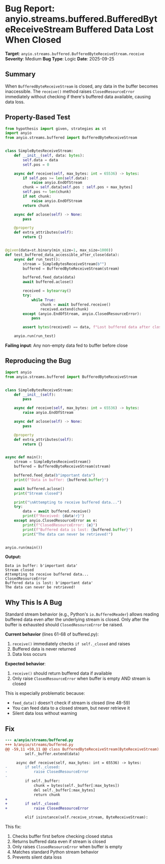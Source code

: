 # Bug Report: anyio.streams.buffered.BufferedByteReceiveStream Buffered Data Lost When Closed

**Target**: `anyio.streams.buffered.BufferedByteReceiveStream.receive`
**Severity**: Medium
**Bug Type**: Logic
**Date**: 2025-09-25

## Summary

When `BufferedByteReceiveStream` is closed, any data in the buffer becomes inaccessible. The `receive()` method raises `ClosedResourceError` immediately without checking if there's buffered data available, causing data loss.

## Property-Based Test

```python
from hypothesis import given, strategies as st
import anyio
from anyio.streams.buffered import BufferedByteReceiveStream


class SimpleBytesReceiveStream:
    def __init__(self, data: bytes):
        self.data = data
        self.pos = 0

    async def receive(self, max_bytes: int = 65536) -> bytes:
        if self.pos >= len(self.data):
            raise anyio.EndOfStream
        chunk = self.data[self.pos : self.pos + max_bytes]
        self.pos += len(chunk)
        if not chunk:
            raise anyio.EndOfStream
        return chunk

    async def aclose(self) -> None:
        pass

    @property
    def extra_attributes(self):
        return {}


@given(data=st.binary(min_size=1, max_size=1000))
def test_buffered_data_accessible_after_close(data):
    async def run_test():
        stream = SimpleBytesReceiveStream(b"")
        buffered = BufferedByteReceiveStream(stream)

        buffered.feed_data(data)
        await buffered.aclose()

        received = bytearray()
        try:
            while True:
                chunk = await buffered.receive()
                received.extend(chunk)
        except (anyio.EndOfStream, anyio.ClosedResourceError):
            pass

        assert bytes(received) == data, f"Lost buffered data after close"

    anyio.run(run_test)
```

**Failing input**: Any non-empty data fed to buffer before close

## Reproducing the Bug

```python
import anyio
from anyio.streams.buffered import BufferedByteReceiveStream


class SimpleBytesReceiveStream:
    def __init__(self):
        pass

    async def receive(self, max_bytes: int = 65536) -> bytes:
        raise anyio.EndOfStream

    async def aclose(self) -> None:
        pass

    @property
    def extra_attributes(self):
        return {}


async def main():
    stream = SimpleBytesReceiveStream()
    buffered = BufferedByteReceiveStream(stream)

    buffered.feed_data(b"important data")
    print(f"Data in buffer: {buffered.buffer}")

    await buffered.aclose()
    print("Stream closed")

    print("\nAttempting to receive buffered data...")
    try:
        data = await buffered.receive()
        print(f"Received: {data!r}")
    except anyio.ClosedResourceError as e:
        print(f"ClosedResourceError: {e}")
        print(f"Buffered data is lost: {buffered.buffer}")
        print("The data can never be retrieved!")


anyio.run(main())
```

**Output:**
```
Data in buffer: b'important data'
Stream closed
Attempting to receive buffered data...
ClosedResourceError
Buffered data is lost: b'important data'
The data can never be retrieved!
```

## Why This Is A Bug

Standard stream behavior (e.g., Python's `io.BufferedReader`) allows reading buffered data even after the underlying stream is closed. Only after the buffer is exhausted should `ClosedResourceError` be raised.

**Current behavior** (lines 61-68 of buffered.py):
1. `receive()` immediately checks `if self._closed` and raises
2. Buffered data is never returned
3. Data loss occurs

**Expected behavior**:
1. `receive()` should return buffered data if available
2. Only raise `ClosedResourceError` when buffer is empty AND stream is closed

This is especially problematic because:
- `feed_data()` doesn't check if stream is closed (line 48-59)
- You can feed data to a closed stream, but never retrieve it
- Silent data loss without warning

## Fix

```diff
--- a/anyio/streams/buffered.py
+++ b/anyio/streams/buffered.py
@@ -59,11 +59,11 @@ class BufferedByteReceiveStream(ByteReceiveStream):
         self._buffer.extend(data)

     async def receive(self, max_bytes: int = 65536) -> bytes:
-        if self._closed:
-            raise ClosedResourceError
-
         if self._buffer:
             chunk = bytes(self._buffer[:max_bytes])
             del self._buffer[:max_bytes]
             return chunk
+
+        if self._closed:
+            raise ClosedResourceError

         elif isinstance(self.receive_stream, ByteReceiveStream):
```

This fix:
1. Checks buffer first before checking closed status
2. Returns buffered data even if stream is closed
3. Only raises `ClosedResourceError` when buffer is empty
4. Matches standard Python stream behavior
5. Prevents silent data loss
